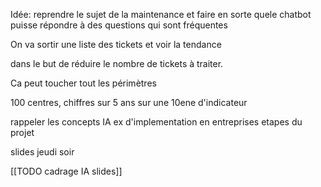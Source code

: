 Idée: reprendre le sujet de la maintenance et faire en sorte quele chatbot puisse répondre à des questions qui sont fréquentes

On va sortir une liste des tickets et voir la tendance

dans le but de réduire le nombre de tickets à traiter.

Ca peut toucher tout les périmètres

100 centres, chiffres sur 5 ans sur une 10ene d'indicateur

rappeler les concepts IA
ex d'implementation en entreprises
etapes du projet

slides jeudi soir

[[TODO cadrage IA slides]]
